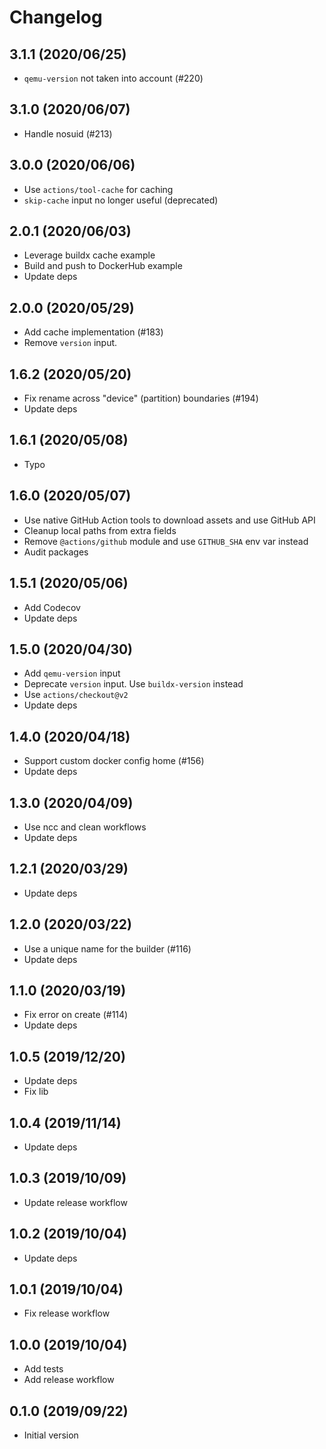 # Changelog

## 3.1.1 (2020/06/25)

* `qemu-version` not taken into account (#220)

## 3.1.0 (2020/06/07)

* Handle nosuid (#213)

## 3.0.0 (2020/06/06)

* Use `actions/tool-cache` for caching
* `skip-cache` input no longer useful (deprecated)

## 2.0.1 (2020/06/03)

* Leverage buildx cache example
* Build and push to DockerHub example
* Update deps

## 2.0.0 (2020/05/29)

* Add cache implementation (#183)
* Remove `version` input.

## 1.6.2 (2020/05/20)

* Fix rename across "device" (partition) boundaries (#194)
* Update deps

## 1.6.1 (2020/05/08)

* Typo

## 1.6.0 (2020/05/07)

* Use native GitHub Action tools to download assets and use GitHub API
* Cleanup local paths from extra fields
* Remove `@actions/github` module and use `GITHUB_SHA` env var instead
* Audit packages

## 1.5.1 (2020/05/06)

* Add Codecov
* Update deps

## 1.5.0 (2020/04/30)

* Add `qemu-version` input
* Deprecate `version` input. Use `buildx-version` instead
* Use `actions/checkout@v2`
* Update deps

## 1.4.0 (2020/04/18)

* Support custom docker config home (#156)
* Update deps

## 1.3.0 (2020/04/09)

* Use ncc and clean workflows
* Update deps

## 1.2.1 (2020/03/29)

* Update deps

## 1.2.0 (2020/03/22)

* Use a unique name for the builder (#116)
* Update deps

## 1.1.0 (2020/03/19)

* Fix error on create (#114)
* Update deps

## 1.0.5 (2019/12/20)

* Update deps
* Fix lib

## 1.0.4 (2019/11/14)

* Update deps

## 1.0.3 (2019/10/09)

* Update release workflow

## 1.0.2 (2019/10/04)

* Update deps

## 1.0.1 (2019/10/04)

* Fix release workflow

## 1.0.0 (2019/10/04)

* Add tests
* Add release workflow

## 0.1.0 (2019/09/22)

* Initial version
